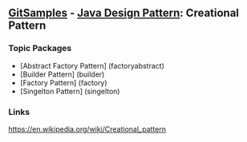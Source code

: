 ## [GitSamples](/../../tree/master) - [Java Design Pattern](/../../tree/java-design-pattern): Creational Pattern

### Topic Packages
* [Abstract Factory Pattern] (factoryabstract)
* [Builder Pattern] (builder)
* [Factory Pattern] (factory)
* [Singelton Pattern] (singelton)

### Links
https://en.wikipedia.org/wiki/Creational_pattern
